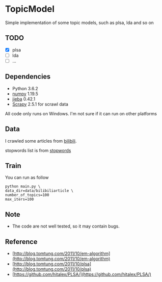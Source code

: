 # TopicModel
Simple implementation of some topic models, such as plsa, lda and so on

## TODO

- [x] plsa
- [ ] lda
- [ ] ...

## Dependencies
- Python 3.6.2
- [numpy](https://github.com/numpy/numpy) 1.19.5
- [jieba](https://github.com/fxsjy/jieba) 0.42.1
- [Scrapy](https://github.com/scrapy/scrapy) 2.5.1
  for scrawl data

All code only runs on Windows. I'm not sure if it can run on other platforms

## Data

I crawled some articles from [bilibili](https://www.bilibili.com/).

stopwords list is from [stopwords](https://github.com/goto456/stopwords)

## Train

You can run as follow

```
python main.py \
data_dir=data/bilibiliarticle \
number_of_topics=100 
max_iters=100
```

## Note

* The code are not well tested, so it may contain bugs.

## Reference

* [http://blog.tomtung.com/2011/10/em-algorithm](http://blog.tomtung.com/2011/10/em-algorithm)
* [http://blog.tomtung.com/2011/10/plsa](http://blog.tomtung.com/2011/10/plsa)
* [https://github.com/hitalex/PLSA/](https://github.com/hitalex/PLSA/)
